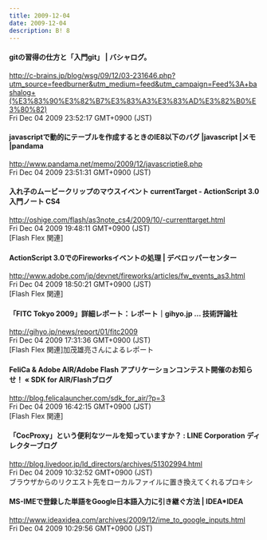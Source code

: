 ```yaml
---
title: 2009-12-04
date: 2009-12-04
description: B! 8
---
```


#### gitの習得の仕方と「入門git」 | バシャログ。
http://c-brains.jp/blog/wsg/09/12/03-231646.php?utm_source=feedburner&utm_medium=feed&utm_campaign=Feed%3A+bashalog+(%E3%83%90%E3%82%B7%E3%83%A3%E3%83%AD%E3%82%B0%E3%80%82)<br>
Fri Dec 04 2009 23:52:17 GMT+0900 (JST)<br>


#### javascriptで動的にテーブルを作成するときのIE8以下のバグ |javascript |メモ |pandama
http://www.pandama.net/memo/2009/12/javascriptie8.php<br>
Fri Dec 04 2009 23:51:31 GMT+0900 (JST)<br>


#### 入れ子のムービークリップのマウスイベント currentTarget - ActionScript 3.0入門ノート CS4
http://oshige.com/flash/as3note_cs4/2009/10/-currenttarget.html<br>
Fri Dec 04 2009 19:48:11 GMT+0900 (JST)<br>
[Flash Flex 関連]


#### ActionScript 3.0でのFireworksイベントの処理 | デベロッパーセンター
http://www.adobe.com/jp/devnet/fireworks/articles/fw_events_as3.html<br>
Fri Dec 04 2009 18:50:21 GMT+0900 (JST)<br>
[Flash Flex 関連]


#### 「FITC Tokyo 2009」詳細レポート：レポート｜gihyo.jp … 技術評論社
http://gihyo.jp/news/report/01/fitc2009<br>
Fri Dec 04 2009 17:31:36 GMT+0900 (JST)<br>
[Flash Flex 関連]加茂雄亮さんによるレポート


#### FeliCa & Adobe AIR/Adobe Flash アプリケーションコンテスト開催のお知らせ！ « SDK for AIR/Flashブログ
http://blog.felicalauncher.com/sdk_for_air/?p=3<br>
Fri Dec 04 2009 16:42:15 GMT+0900 (JST)<br>
[Flash Flex 関連]


#### 「CocProxy」という便利なツールを知っていますか？ : LINE Corporation ディレクターブログ
http://blog.livedoor.jp/ld_directors/archives/51302994.html<br>
Fri Dec 04 2009 10:32:52 GMT+0900 (JST)<br>
ブラウザからのリクエスト先をローカルファイルに置き換えてくれるプロキシ


#### MS-IMEで登録した単語をGoogle日本語入力に引き継ぐ方法 | IDEA*IDEA
http://www.ideaxidea.com/archives/2009/12/ime_to_google_inputs.html<br>
Fri Dec 04 2009 10:29:56 GMT+0900 (JST)<br>


